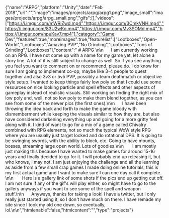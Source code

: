 {"name":"ARPG","platform":"Unity","date":"Feb 2018","url":"","image":"images/projects/arpg/arpg1.png","image_small":"images/projects/arpg/arpg_small.png","gifs":[],"videos":["https://i.imgur.com/mWRiZwd.mp4","https://i.imgur.com/3CmkVNH.mp4","https://i.imgur.com/83U2wKo.mp4","https://i.imgur.com/Mv3SOMd.mp4","https://i.imgur.com/npuKav7.mp4"],"category":"Game Dev","features":true,"moreimages":true,"featurelist":["Lootboxes","Open-World","Lootboxes","Amazing PVP","No Grinding","Lootboxes","Tons of Grinding","Lootboxes"],"content":" # ARPG  \n\n&nbsp;&nbsp;&nbsp;&nbsp;&nbsp;&nbsp;I am currently working on an RPG. I have not come up with a name for my game yet, let alone a story line. A lot of it is still subject to change as well. So if you see anything you feel you want to comment on or recommend, please do. I do know for sure I am going to implement co-op, maybe like 3-4 people to quest together and also 3v3 or 5v5 PVP, possibly a team deathmatch or objective style setup. I wanted to keep things fairly low poly so that I could use some resources on nice looking particle and spell effects and other aspects of gameplay instead of realistic visuals. Still working on finding the right mix of low poly and, well, not so low poly to make them blend together, as you can see from some of the newer pics (the first ones).\n\n&nbsp;&nbsp;&nbsp;&nbsp;&nbsp;&nbsp;I have been throwing the idea back and forth to make the game bloody with dismemberment while keeping the visuals similar to how they are, but also have considered darkening everything up and going for a more gritty feel along with it. I kind of want to go for a mix of a game called Chivalry combined with RPG elements, not so much the typical WoW style RPG where you are usually just target locked and do rotational DPS. It is going to be swinging swords, with the ability to block, etc. Going to have mounts, bosses, streaming large open world. Lots of goodies.\n\n&nbsp;&nbsp;&nbsp;&nbsp;&nbsp;&nbsp; I am mostly just making this because I have wanted to make games for around 15-16 years and finally decided to go for it. I will probably end up releasing it, but who knows, I may not. I am just enjoying the challenge and all the learning as aside from a few small crap games I made doing online tutorials, this is my first actual game and I want to make sure I can one day call it complete. \n\n&nbsp;&nbsp;&nbsp;&nbsp;&nbsp;&nbsp; Here is a gallery link of some shots if the pics end up getting cut off. I am not sure if any of the gif's will play either, so might have to go to the gallery anyways if you want to see some of the spell and weapon stuff.\n\n&nbsp;&nbsp;&nbsp;&nbsp;&nbsp;&nbsp;Anyways, thanks for taking a look! I have a twitter, but I only really just started using it, so I don't have much on there. I have remade my site since I took my old one down, so eventually, lol.\n\n","htmlenable":false,"htmlcontent":"","type":"projects"}
